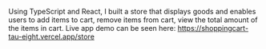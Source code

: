 
Using TypeScript and React, I built a store that displays goods and enables users to add items to cart, remove items from cart, view the total amount of the items in cart. 
Live app demo can be seen here: https://shoppingcart-tau-eight.vercel.app/store
